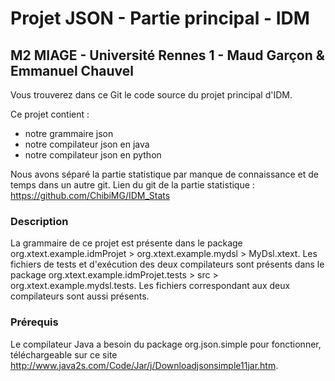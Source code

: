 # Projet JSON - Partie principal - IDM
## M2 MIAGE - Université Rennes 1 - Maud Garçon & Emmanuel Chauvel

Vous trouverez dans ce Git le code source du projet principal d'IDM.

Ce projet contient :
- notre grammaire json
- notre compilateur json en java
- notre compilateur json en python

Nous avons séparé la partie statistique par manque de connaissance et de temps dans un autre git.
Lien du git de la partie statistique : https://github.com/ChibiMG/IDM_Stats

### Description
La grammaire de ce projet est présente dans le package org.xtext.example.idmProjet > org.xtext.example.mydsl > MyDsl.xtext.
Les fichiers de tests et d'exécution des deux compilateurs sont présents dans le package org.xtext.example.idmProjet.tests > src > org.xtext.example.mydsl.tests. Les fichiers correspondant aux deux compilateurs sont aussi présents.

### Prérequis
Le compilateur Java a besoin du package org.json.simple pour fonctionner, téléchargeable sur ce site http://www.java2s.com/Code/Jar/j/Downloadjsonsimple11jar.htm.
